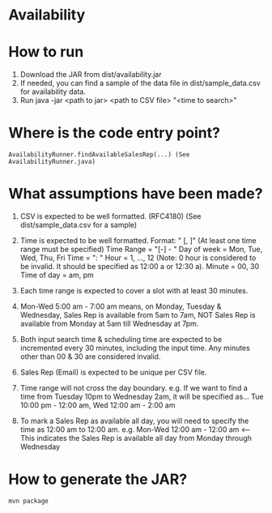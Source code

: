 Availability
===========

How to run
===========
1. Download the JAR from dist/availability.jar
2. If needed, you can find a sample of the data file in dist/sample_data.csv for availability data.
3. Run java -jar \<path to jar\> \<path to CSV file\> "\<time to search\>"

Where is the code entry point?
===========
`AvailabilityRunner.findAvailableSalesRep(...) (See AvailabilityRunner.java)`

What assumptions have been made?
===========
1. CSV is expected to be well formatted. (RFC4180)
   (See dist/sample_data.csv for a sample)

2. Time is expected to be well formatted.
   Format: "<Time Range> [, <Time Range>]" (At least one time range must be specified)
   Time Range = "<Day of week>[-<Day of week>] <Time> - <Time>"
   Day of week = Mon, Tue, Wed, Thu, Fri
   Time = "<Hour>:<Minute> <Time of day>"
   Hour = 1, ..., 12
      (Note: 0 hour is considered to be invalid. It should be specified as 12:00 a or 12:30 a).
   Minute = 00, 30
   Time of day = am, pm

3. Each time range is expected to cover a slot with at least 30 minutes.

4. Mon-Wed 5:00 am - 7:00 am means, on Monday, Tuesday & Wednesday, Sales Rep is available from 5am to 7am, NOT
   Sales Rep is available from Monday at 5am till Wednesday at 7pm.

5. Both input search time & scheduling time are expected to be incremented every 30 minutes, including the input time.
   Any minutes other than 00 & 30 are considered invalid.

6. Sales Rep (Email) is expected to be unique per CSV file.

7. Time range will not cross the day boundary.
   e.g. If we want to find a time from Tuesday 10pm to Wednesday 2am, it will be specified as...
        Tue 10:00 pm - 12:00 am, Wed 12:00 am - 2:00 am

8. To mark a Sales Rep as available all day, you will need to specify the time as 12:00 am to 12:00 am.
   e.g. Mon-Wed 12:00 am - 12:00 am <-- This indicates the Sales Rep is available all day from Monday through Wednesday

How to generate the JAR?
===========
`mvn package`
